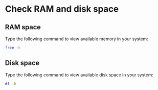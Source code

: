 # Check RAM and disk space

## RAM space
Type the following command to view available memory in your system:
```bash
free -h
```

## Disk space
Type the following command to view available disk space in your system:
```bash
df -h
```